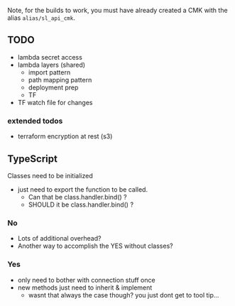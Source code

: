 
Note, for the builds to work, you must have already created a CMK with the alias `alias/sl_api_cmk`.

## TODO

* lambda secret access
* lambda layers (shared)
    * import pattern
    * path mapping pattern
    * deployment prep
    * TF
* TF watch file for changes

### extended todos

* terraform encryption at rest (s3) 

## TypeScript

Classes need to be initialized
* just need to export the function to be called.
    * Can that be class.handler.bind() ?
    * SHOULD it be class.handler.bind() ?

### No

* Lots of additional overhead?
* Another way to accomplish the YES without classes?

### Yes

* only need to bother with connection stuff once
* new methods just need to inherit & implement
    * wasnt that always the case though? you just dont get to tool tip...